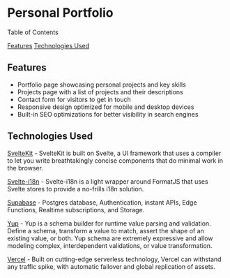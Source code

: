 # Personal Portfolio

Table of Contents

[Features](#features)
[Technologies Used](#technologies-used)

## Features
- Portfolio page showcasing personal projects and key skills
- Projects page with a list of projects and their descriptions
- Contact form for visitors to get in touch 
- Responsive design optimized for mobile and desktop devices
- Built-in SEO optimizations for better visibility in search engines

## Technologies Used
[SvelteKit](https://kit.svelte.dev/) - SvelteKit is built on Svelte, a UI framework that uses a compiler to let you write breathtakingly concise components that do minimal work in the browser.

[Svelte-i18n](https://github.com/kaisermann/svelte-i18n) - Svelte-i18n is a light wrapper around FormatJS that uses Svelte stores to provide a no-frills i18n solution.

[Supabase](https://supabase.com/) - Postgres database, Authentication, instant APIs, Edge Functions, Realtime subscriptions, and Storage.

[Yup](https://github.com/jquense/yup) - Yup is a schema builder for runtime value parsing and validation. Define a schema, transform a value to match, assert the shape of an existing value, or both. Yup schema are extremely expressive and allow modeling complex, interdependent validations, or value transformation.

[Vercel](https://vercel.com/) - Built on cutting-edge serverless technology, Vercel can withstand any traffic spike, with automatic failover and global replication of assets.

